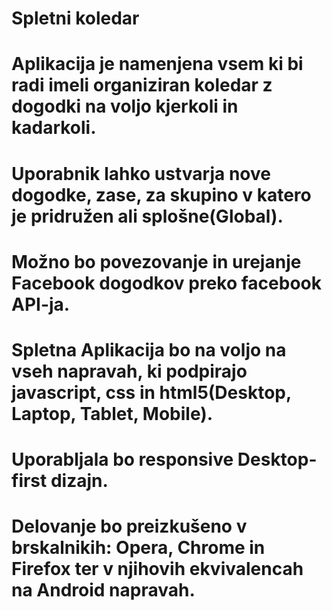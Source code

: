 # Spletni koledar
# Aplikacija je namenjena vsem ki bi radi imeli organiziran koledar z dogodki na voljo kjerkoli in kadarkoli.
# Uporabnik lahko ustvarja nove dogodke, zase, za skupino v katero je pridružen ali splošne(Global).
# 
# Možno bo povezovanje in urejanje Facebook dogodkov preko facebook API-ja.
# 
# Spletna Aplikacija bo na voljo na vseh napravah, ki podpirajo javascript, css in html5(Desktop, Laptop, Tablet, Mobile).
# Uporabljala bo responsive Desktop-first dizajn.
# Delovanje bo preizkušeno v brskalnikih: Opera, Chrome in Firefox ter v njihovih ekvivalencah na Android napravah.
